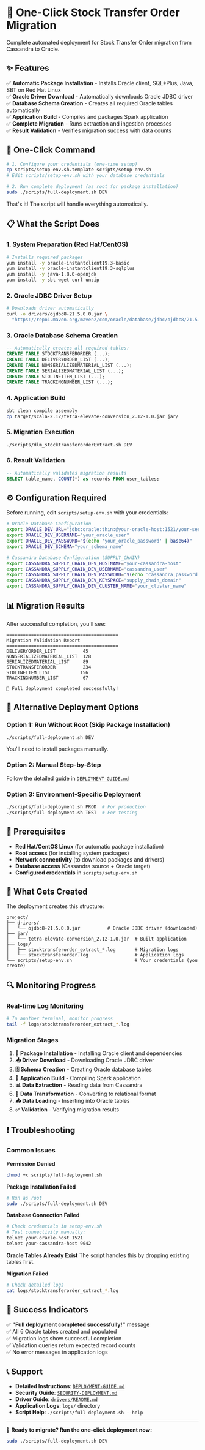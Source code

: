 # 🚀 One-Click Stock Transfer Order Migration

Complete automated deployment for Stock Transfer Order migration from Cassandra to Oracle.

## ✨ Features

✅ **Automatic Package Installation** - Installs Oracle client, SQL*Plus, Java, SBT on Red Hat Linux  
✅ **Oracle Driver Download** - Automatically downloads Oracle JDBC driver  
✅ **Database Schema Creation** - Creates all required Oracle tables automatically  
✅ **Application Build** - Compiles and packages Spark application  
✅ **Complete Migration** - Runs extraction and ingestion processes  
✅ **Result Validation** - Verifies migration success with data counts  

## 🎯 One-Click Command

```bash
# 1. Configure your credentials (one-time setup)
cp scripts/setup-env.sh.template scripts/setup-env.sh
# Edit scripts/setup-env.sh with your database credentials

# 2. Run complete deployment (as root for package installation)
sudo ./scripts/full-deployment.sh DEV
```

That's it! The script will handle everything automatically.

## 📋 What the Script Does

### 1. **System Preparation** (Red Hat/CentOS)
```bash
# Installs required packages
yum install -y oracle-instantclient19.3-basic
yum install -y oracle-instantclient19.3-sqlplus  
yum install -y java-1.8.0-openjdk
yum install -y sbt wget curl unzip
```

### 2. **Oracle JDBC Driver Setup**
```bash
# Downloads driver automatically
curl -o drivers/ojdbc8-21.5.0.0.jar \
  "https://repo1.maven.org/maven2/com/oracle/database/jdbc/ojdbc8/21.5.0.0/ojdbc8-21.5.0.0.jar"
```

### 3. **Oracle Database Schema Creation**
```sql
-- Automatically creates all required tables:
CREATE TABLE STOCKTRANSFERORDER (...);
CREATE TABLE DELIVERYORDER_LIST (...);
CREATE TABLE NONSERIALIZEDMATERIAL_LIST (...);
CREATE TABLE SERIALIZEDMATERIAL_LIST (...);
CREATE TABLE STOLINEITEM_LIST (...);
CREATE TABLE TRACKINGNUMBER_LIST (...);
```

### 4. **Application Build**
```bash
sbt clean compile assembly
cp target/scala-2.12/tetra-elevate-conversion_2.12-1.0.jar jar/
```

### 5. **Migration Execution**
```bash
./scripts/dlm_stocktransferorderExtract.sh DEV
```

### 6. **Result Validation**
```sql
-- Automatically validates migration results
SELECT table_name, COUNT(*) as records FROM user_tables;
```

## ⚙️ Configuration Required

Before running, edit `scripts/setup-env.sh` with your credentials:

```bash
# Oracle Database Configuration
export ORACLE_DEV_URL="jdbc:oracle:thin:@your-oracle-host:1521/your-service"
export ORACLE_DEV_USERNAME="your_oracle_user"
export ORACLE_DEV_PASSWORD="$(echo 'your_oracle_password' | base64)"
export ORACLE_DEV_SCHEMA="your_schema_name"

# Cassandra Database Configuration (SUPPLY_CHAIN)
export CASSANDRA_SUPPLY_CHAIN_DEV_HOSTNAME="your-cassandra-host"
export CASSANDRA_SUPPLY_CHAIN_DEV_USERNAME="cassandra_user"
export CASSANDRA_SUPPLY_CHAIN_DEV_PASSWORD="$(echo 'cassandra_password' | base64)"
export CASSANDRA_SUPPLY_CHAIN_DEV_KEYSPACE="supply_chain_domain"
export CASSANDRA_SUPPLY_CHAIN_DEV_CLUSTER_NAME="your_cluster_name"
```

## 📊 Migration Results

After successful completion, you'll see:

```
========================================= 
Migration Validation Report
=========================================
DELIVERYORDER_LIST          45
NONSERIALIZEDMATERIAL_LIST  128
SERIALIZEDMATERIAL_LIST     89
STOCKTRANSFERORDER          234
STOLINEITEM_LIST           156
TRACKINGNUMBER_LIST         67

🎉 Full deployment completed successfully!
```

## 🔧 Alternative Deployment Options

### Option 1: Run Without Root (Skip Package Installation)
```bash
./scripts/full-deployment.sh DEV
```
You'll need to install packages manually.

### Option 2: Manual Step-by-Step
Follow the detailed guide in [`DEPLOYMENT-GUIDE.md`](DEPLOYMENT-GUIDE.md)

### Option 3: Environment-Specific Deployment
```bash
./scripts/full-deployment.sh PROD  # For production
./scripts/full-deployment.sh TEST  # For testing
```

## 🚨 Prerequisites

- **Red Hat/CentOS Linux** (for automatic package installation)
- **Root access** (for installing system packages)
- **Network connectivity** (to download packages and drivers)
- **Database access** (Cassandra source + Oracle target)
- **Configured credentials** in `scripts/setup-env.sh`

## 📁 What Gets Created

The deployment creates this structure:

```
project/
├── drivers/
│   └── ojdbc8-21.5.0.0.jar          # Oracle JDBC driver (downloaded)
├── jar/
│   └── tetra-elevate-conversion_2.12-1.0.jar  # Built application
├── logs/
│   ├── stocktransferorder_extract_*.log       # Migration logs
│   └── stocktransferorder.log                 # Application logs
└── scripts/setup-env.sh                       # Your credentials (you create)
```

## 🔍 Monitoring Progress

### Real-time Log Monitoring
```bash
# In another terminal, monitor progress
tail -f logs/stocktransferorder_extract_*.log
```

### Migration Stages
1. **🔧 Package Installation** - Installing Oracle client and dependencies
2. **📥 Driver Download** - Downloading Oracle JDBC driver  
3. **🗄️ Schema Creation** - Creating Oracle database tables
4. **🔨 Application Build** - Compiling Spark application
5. **📊 Data Extraction** - Reading data from Cassandra
6. **🔄 Data Transformation** - Converting to relational format  
7. **📤 Data Loading** - Inserting into Oracle tables
8. **✅ Validation** - Verifying migration results

## ❗ Troubleshooting

### Common Issues

**Permission Denied**
```bash
chmod +x scripts/full-deployment.sh
```

**Package Installation Failed**  
```bash
# Run as root
sudo ./scripts/full-deployment.sh DEV
```

**Database Connection Failed**
```bash
# Check credentials in setup-env.sh
# Test connectivity manually:
telnet your-oracle-host 1521
telnet your-cassandra-host 9042
```

**Oracle Tables Already Exist**
The script handles this by dropping existing tables first.

**Migration Failed**
```bash
# Check detailed logs
cat logs/stocktransferorder_extract_*.log
```

## 🎯 Success Indicators

✅ **"Full deployment completed successfully!"** message  
✅ All 6 Oracle tables created and populated  
✅ Migration logs show successful completion  
✅ Validation queries return expected record counts  
✅ No error messages in application logs  

## 📞 Support

- **Detailed Instructions**: [`DEPLOYMENT-GUIDE.md`](DEPLOYMENT-GUIDE.md)
- **Security Guide**: [`SECURITY-DEPLOYMENT.md`](SECURITY-DEPLOYMENT.md)  
- **Driver Guide**: [`drivers/README.md`](drivers/README.md)
- **Application Logs**: `logs/` directory
- **Script Help**: `./scripts/full-deployment.sh --help`

---

🚀 **Ready to migrate? Run the one-click deployment now:**

```bash
sudo ./scripts/full-deployment.sh DEV